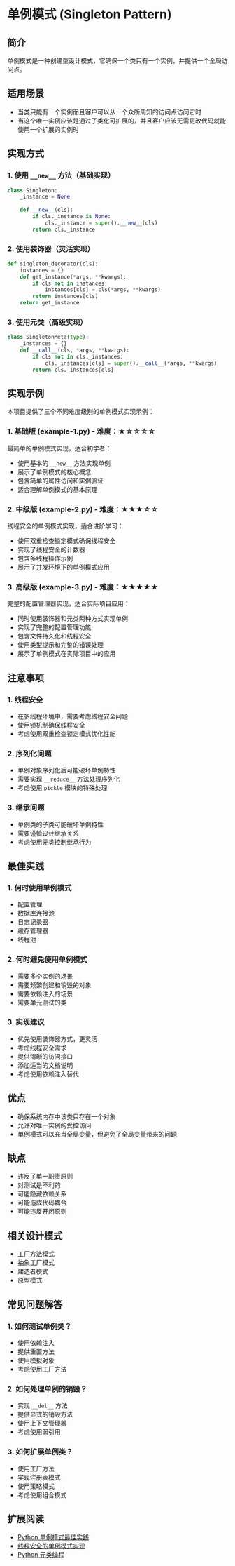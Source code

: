 # 单例模式 (Singleton Pattern)

## 简介
单例模式是一种创建型设计模式，它确保一个类只有一个实例，并提供一个全局访问点。

## 适用场景
- 当类只能有一个实例而且客户可以从一个众所周知的访问点访问它时
- 当这个唯一实例应该是通过子类化可扩展的，并且客户应该无需更改代码就能使用一个扩展的实例时

## 实现方式

### 1. 使用 `__new__` 方法（基础实现）
```python
class Singleton:
    _instance = None
    
    def __new__(cls):
        if cls._instance is None:
            cls._instance = super().__new__(cls)
        return cls._instance
```

### 2. 使用装饰器（灵活实现）
```python
def singleton_decorator(cls):
    instances = {}
    def get_instance(*args, **kwargs):
        if cls not in instances:
            instances[cls] = cls(*args, **kwargs)
        return instances[cls]
    return get_instance
```

### 3. 使用元类（高级实现）
```python
class SingletonMeta(type):
    _instances = {}
    def __call__(cls, *args, **kwargs):
        if cls not in cls._instances:
            cls._instances[cls] = super().__call__(*args, **kwargs)
        return cls._instances[cls]
```

## 实现示例

本项目提供了三个不同难度级别的单例模式实现示例：

### 1. 基础版 (example-1.py) - 难度：★☆☆☆☆
最简单的单例模式实现，适合初学者：
- 使用基本的 `__new__` 方法实现单例
- 展示了单例模式的核心概念
- 包含简单的属性访问和实例验证
- 适合理解单例模式的基本原理

### 2. 中级版 (example-2.py) - 难度：★★★☆☆
线程安全的单例模式实现，适合进阶学习：
- 使用双重检查锁定模式确保线程安全
- 实现了线程安全的计数器
- 包含多线程操作示例
- 展示了并发环境下的单例模式应用

### 3. 高级版 (example-3.py) - 难度：★★★★★
完整的配置管理器实现，适合实际项目应用：
- 同时使用装饰器和元类两种方式实现单例
- 实现了完整的配置管理功能
- 包含文件持久化和线程安全
- 使用类型提示和完整的错误处理
- 展示了单例模式在实际项目中的应用

## 注意事项

### 1. 线程安全
- 在多线程环境中，需要考虑线程安全问题
- 使用锁机制确保线程安全
- 考虑使用双重检查锁定模式优化性能

### 2. 序列化问题
- 单例对象序列化后可能破坏单例特性
- 需要实现 `__reduce__` 方法处理序列化
- 考虑使用 `pickle` 模块的特殊处理

### 3. 继承问题
- 单例类的子类可能破坏单例特性
- 需要谨慎设计继承关系
- 考虑使用元类控制继承行为

## 最佳实践

### 1. 何时使用单例模式
- 配置管理
- 数据库连接池
- 日志记录器
- 缓存管理器
- 线程池

### 2. 何时避免使用单例模式
- 需要多个实例的场景
- 需要频繁创建和销毁的对象
- 需要依赖注入的场景
- 需要单元测试的类

### 3. 实现建议
- 优先使用装饰器方式，更灵活
- 考虑线程安全需求
- 提供清晰的访问接口
- 添加适当的文档说明
- 考虑使用依赖注入替代

## 优点
- 确保系统内存中该类只存在一个对象
- 允许对唯一实例的受控访问
- 单例模式可以充当全局变量，但避免了全局变量带来的问题

## 缺点
- 违反了单一职责原则
- 对测试是不利的
- 可能隐藏依赖关系
- 可能造成代码耦合
- 可能违反开闭原则

## 相关设计模式
- 工厂方法模式
- 抽象工厂模式
- 建造者模式
- 原型模式

## 常见问题解答

### 1. 如何测试单例类？
- 使用依赖注入
- 提供重置方法
- 使用模拟对象
- 考虑使用工厂方法

### 2. 如何处理单例的销毁？
- 实现 `__del__` 方法
- 提供显式的销毁方法
- 使用上下文管理器
- 考虑使用弱引用

### 3. 如何扩展单例类？
- 使用工厂方法
- 实现注册表模式
- 使用策略模式
- 考虑使用组合模式

## 扩展阅读
- [Python 单例模式最佳实践](https://python-patterns.guide/gang-of-four/singleton/)
- [线程安全的单例模式实现](https://en.wikipedia.org/wiki/Double-checked_locking)
- [Python 元类编程](https://docs.python.org/3/reference/datamodel.html#metaclasses)
